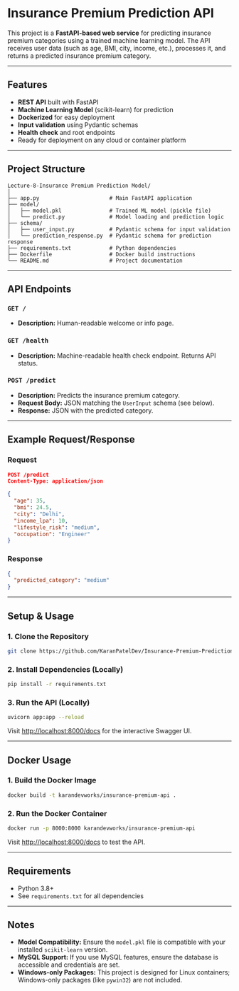 # Insurance Premium Prediction API

This project is a **FastAPI-based web service** for predicting insurance premium categories using a trained machine learning model. The API receives user data (such as age, BMI, city, income, etc.), processes it, and returns a predicted insurance premium category.

---

## Features

- **REST API** built with FastAPI
- **Machine Learning Model** (scikit-learn) for prediction
- **Dockerized** for easy deployment
- **Input validation** using Pydantic schemas
- **Health check** and root endpoints
- Ready for deployment on any cloud or container platform

---

## Project Structure

```
Lecture-8-Insurance Premium Prediction Model/
│
├── app.py                      # Main FastAPI application
├── model/
│   ├── model.pkl               # Trained ML model (pickle file)
│   └── predict.py              # Model loading and prediction logic
├── schema/
│   ├── user_input.py           # Pydantic schema for input validation
│   └── prediction_response.py  # Pydantic schema for prediction response
├── requirements.txt            # Python dependencies
├── Dockerfile                  # Docker build instructions
└── README.md                   # Project documentation
```

---

## API Endpoints

### `GET /`
- **Description:** Human-readable welcome or info page.

### `GET /health`
- **Description:** Machine-readable health check endpoint. Returns API status.

### `POST /predict`
- **Description:** Predicts the insurance premium category.
- **Request Body:** JSON matching the `UserInput` schema (see below).
- **Response:** JSON with the predicted category.

---

## Example Request/Response

### Request

```json
POST /predict
Content-Type: application/json

{
  "age": 35,
  "bmi": 24.5,
  "city": "Delhi",
  "income_lpa": 10,
  "lifestyle_risk": "medium",
  "occupation": "Engineer"
}
```

### Response

```json
{
  "predicted_category": "medium"
}
```

---

## Setup & Usage

### 1. Clone the Repository

```sh
git clone https://github.com/KaranPatelDev/Insurance-Premium-Prediction-Model-without-frontend.git
```

### 2. Install Dependencies (Locally)

```sh
pip install -r requirements.txt
```

### 3. Run the API (Locally)

```sh
uvicorn app:app --reload
```
Visit [http://localhost:8000/docs](http://localhost:8000/docs) for the interactive Swagger UI.

---

## Docker Usage

### 1. Build the Docker Image

```sh
docker build -t karandevworks/insurance-premium-api .
```

### 2. Run the Docker Container

```sh
docker run -p 8000:8000 karandevworks/insurance-premium-api
```

Visit [http://localhost:8000/docs](http://localhost:8000/docs) to test the API.

---

## Requirements

- Python 3.8+
- See `requirements.txt` for all dependencies

---

## Notes

- **Model Compatibility:** Ensure the `model.pkl` file is compatible with your installed `scikit-learn` version.
- **MySQL Support:** If you use MySQL features, ensure the database is accessible and credentials are set.
- **Windows-only Packages:** This project is designed for Linux containers; Windows-only packages (like `pywin32`) are not included.
